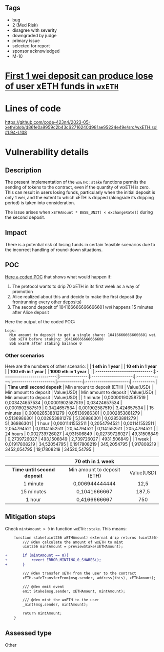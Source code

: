 ## Tags

- bug
- 2 (Med Risk)
- disagree with severity
- downgraded by judge
- primary issue
- selected for report
- sponsor acknowledged
- M-10

# [First 1 wei deposit can produce lose of user xETH funds in `wxETH`](https://github.com/code-423n4/2023-05-xeth-findings/issues/3) 

# Lines of code

https://github.com/code-423n4/2023-05-xeth/blob/d86fe0a9959c2b43c62716240d981ae95224e49e/src/wxETH.sol#L94-L108


# Vulnerability details

## Description
The present implementation of the `wxETH::stake` functions permits the sending of tokens to the contract, even if the quantity of wxETH is zero. This can result in users losing funds, particularly when the initial deposit is only 1 wei, and the extent to which xETH is dripped (alongside its dripping period) is taken into consideration.

The issue arises when `xETHAmount * BASE_UNIT) < exchangeRate()` during the second deposit.

## Impact
There is a potential risk of losing funds in certain feasible scenarios due to the incorrect handling of round-down situations.

## POC
[Here a coded POC](https://gist.github.com/carlitox477/a5bd6345b4854da91fe5f80217a18aed) that shows what would happen if:
1. The protocol wants to drip 70 xETH in its first week as a way of promotion
2. Alice realized about this and decide to make the first deposit (by frontrunning every other deposits)
3. The second deposit of $104166666666666601\; wei$ happens 15 minutes after Alice deposit

Here the output of the coded POC:
```
Logs:
  Min amount to deposit to get a single share: 104166666666666601 wei
  Bob xETH before staking: 104166666666666600
  Bob wxETH after staking balance 0
```

### Other scenarios
Here are the numbers of other scenario:
|                               |     **1 eth in 1 year**     |                |  **10 eth in 1 year** |               | **100 eth in 1 year** |              | **1000 eth in 1 year** |             |
|:-----------------------------:|:---------------------------:|:--------------:|:---------------------:|:-------------:|:---------------------:|:------------:|:----------------------:|:-----------:|
| **Time until second deposit** | Min amount to deposit (ETH) |   Value(USD)   | Min amount to deposit |   Value(USD)  | Min amount to deposit |  Value(USD)  |  Min amount to deposit |  Value(USD) |
|            1 minute           |      0,000001902587519      | 0,003424657534 |    0,00001902587519   | 0,03424657534 |    0,0001902587519    | 0,3424657534 |     0,001902587519     | 3,424657534 |
|           15 minutes          |       0,00002853881279      |  0,05136986301 |    0,0002853881279    |  0,5136986301 |     0,002853881279    |  5,136986301 |      0,02853881279     | 51,36986301 |
|             1 hour            |       0,0001141552511       |  0,2054794521  |     0,001141552511    |  2,054794521  |     0,01141552511     |  20,54794521 |      0,1141552511      | 205,4794521 |
|            24 hours           |        0,002739726027       |   4,931506849  |     0,02739726027     |  49,31506849  |      0,2739726027     |  493,1506849 |       2,739726027      | 4931,506849 |
|             1 week            |        0,01917808219        |   34,52054795  |      0,1917808219     |  345,2054795  |      1,917808219      |  3452,054795 |       19,17808219      | 34520,54795 |

|                               |     **70 eth in 1 week**    |            |
|:-----------------------------:|:---------------------------:|:----------:|
| **Time until second deposit** | Min amount to deposit (ETH) | Value(USD) |
|            1 minute           |        0,006944444444       |    12,5    |
|           15 minutes          |         0,1041666667        |    187,5   |
|             1 hour            |         0,4166666667        |     750    |

## Mitigation steps
Check `mintAmount > 0` in function `wxETH::stake`. This means:
```diff
    function stake(uint256 xETHAmount) external drip returns (uint256) {
        /// @dev calculate the amount of wxETH to mint
        uint256 mintAmount = previewStake(xETHAmount);

+       if (mintAmount == 0){
+           revert ERROR_MINTING_0_SHARES();
+       }

        /// @dev transfer xETH from the user to the contract
        xETH.safeTransferFrom(msg.sender, address(this), xETHAmount);

        /// @dev emit event
        emit Stake(msg.sender, xETHAmount, mintAmount);

        /// @dev mint the wxETH to the user
        _mint(msg.sender, mintAmount);

        return mintAmount;
    }
```


## Assessed type

Other